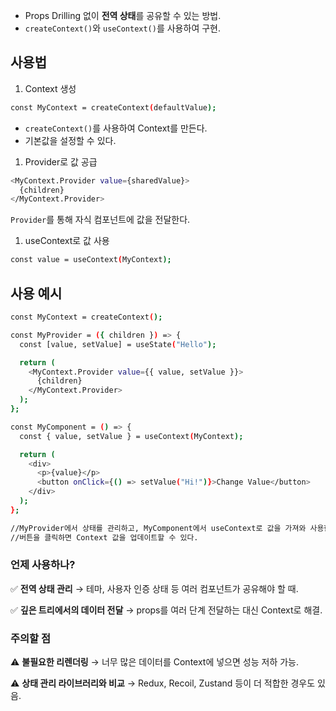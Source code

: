 - Props Drilling 없이 **전역 상태**를 공유할 수 있는 방법.
- `createContext()`와 `useContext()`를 사용하여 구현.

## 사용법


1.  Context 생성


```bash
const MyContext = createContext(defaultValue);
```

- `createContext()`를 사용하여 Context를 만든다.
- 기본값을 설정할 수 있다.
1. Provider로 값 공급

```bash
<MyContext.Provider value={sharedValue}>
  {children}
</MyContext.Provider>
```


`Provider`를 통해 자식 컴포넌트에 값을 전달한다.


1. useContext로 값 사용

```bash
const value = useContext(MyContext);
```


## 사용 예시


```bash
const MyContext = createContext();

const MyProvider = ({ children }) => {
  const [value, setValue] = useState("Hello");

  return (
    <MyContext.Provider value={{ value, setValue }}>
      {children}
    </MyContext.Provider>
  );
};

const MyComponent = () => {
  const { value, setValue } = useContext(MyContext);

  return (
    <div>
      <p>{value}</p>
      <button onClick={() => setValue("Hi!")}>Change Value</button>
    </div>
  );
};

//MyProvider에서 상태를 관리하고, MyComponent에서 useContext로 값을 가져와 사용한다.
//버튼을 클릭하면 Context 값을 업데이트할 수 있다.
```


### 언제 사용하나?


✅ **전역 상태 관리** → 테마, 사용자 인증 상태 등 여러 컴포넌트가 공유해야 할 때.


✅ **깊은 트리에서의 데이터 전달** → props를 여러 단계 전달하는 대신 Context로 해결.


### 주의할 점


⚠️ **불필요한 리렌더링** → 너무 많은 데이터를 Context에 넣으면 성능 저하 가능.


⚠️ **상태 관리 라이브러리와 비교** → Redux, Recoil, Zustand 등이 더 적합한 경우도 있음.

